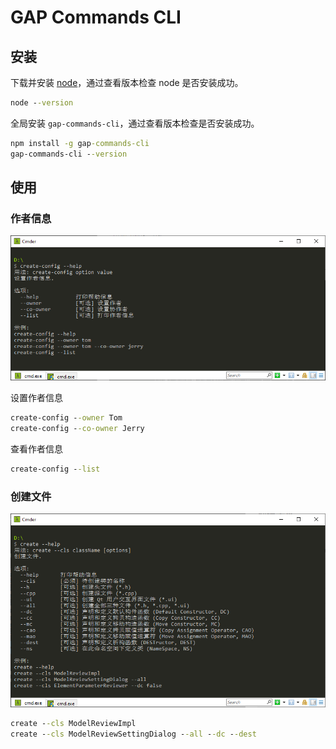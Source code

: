 # GAP Commands CLI

## 安装

下载并安装 [node](https://nodejs.org/en/)，通过查看版本检查 node 是否安装成功。

```cmd
node --version
```

全局安装 `gap-commands-cli`，通过查看版本检查是否安装成功。

```cmd
npm install -g gap-commands-cli
gap-commands-cli --version
```

## 使用

### 作者信息

![create-config --help](./images/create-config-help.png)

设置作者信息

```cmd
create-config --owner Tom
create-config --co-owner Jerry
```

查看作者信息

```cmd
create-config --list
```

### 创建文件

![create --help](./images/create-help.png)

```cmd
create --cls ModelReviewImpl
create --cls ModelReviewSettingDialog --all --dc --dest
```
